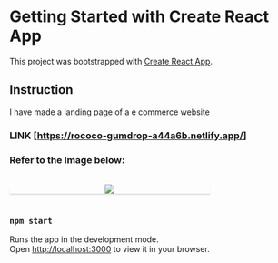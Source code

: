 # Getting Started with Create React App

This project was bootstrapped with [Create React App](https://github.com/facebook/create-react-app).

## Instruction
I have made a landing page of a e commerce website 
### LINK [https://rococo-gumdrop-a44a6b.netlify.app/]

### Refer to the Image below:

<br/>
<div style="text-align: center;">
  <div style="max-width:70%;box-shadow:0 2.8px 2.2px rgba(0, 0, 0, 0.12);outline:none;" >
    <img src="/Screenshot"/>
  </div>
</div>
<br/>



### `npm start`

Runs the app in the development mode.\
Open [http://localhost:3000](http://localhost:3000) to view it in your browser.






